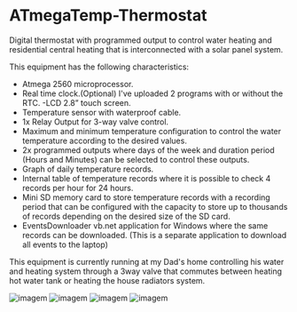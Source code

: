 # ATmegaTemp-Thermostat

Digital thermostat with programmed output to control water heating and residential central heating that is interconnected with a solar panel system.

This equipment has the following characteristics:
- Atmega 2560 microprocessor.
- Real time clock.(Optional) I've uploaded 2 programs with or without the RTC. 
-LCD 2.8” touch screen.
- Temperature sensor with waterproof cable.
- 1x Relay Output for 3-way valve control.
- Maximum and minimum temperature configuration to control the water temperature according to the desired values.
- 2x programmed outputs where days of the week and duration period (Hours and Minutes) can be selected to control these outputs.
- Graph of daily temperature records.
- Internal table of temperature records where it is possible to check 4 records per hour for 24 hours.
- Mini SD memory card to store temperature records with a recording period that can be configured with the capacity to store up to thousands of records depending on the desired size of the SD card.
- EventsDownloader vb.net application for Windows where the same records can be downloaded. (This is a separate application to download all events to the laptop)

This equipment is currently running at my Dad's home controlling his water and heating system through a 3way valve that commutes between heating hot water tank or heating the house radiators system. 

![imagem](https://github.com/JoaoPires92/ATmegaTemp-Thermostat/assets/165892597/ca73f9ce-744f-43d7-b9ce-837ae494695b)
![imagem](https://github.com/JoaoPires92/ATmegaTemp-Thermostat/assets/165892597/15ab58ce-829f-4dc1-8ae3-41d1b21eadc0)
![imagem](https://github.com/JoaoPires92/ATmegaTemp-Thermostat/assets/165892597/4a6e9806-27b6-464f-b2a7-f44c7dda65d4)
![imagem](https://github.com/JoaoPires92/ATmegaTemp-Thermostat/assets/165892597/a89ed3c5-0f4e-4dcd-a05d-4a4caf1218fb)



